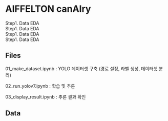 # AIFFELTON canAIry
Step1. Data EDA<br/>
Step1. Data EDA<br/>
Step1. Data EDA<br/>
Step1. Data EDA<br/>

## Files
01_make_dataset.ipynb
: YOLO 데이터셋 구축 (경로 설정, 라벨 생성, 데이터셋 분리)

02_run_yolov7.ipynb
: 학습 및 추론

03_display_result.ipynb
: 추론 결과 확인

## Data
